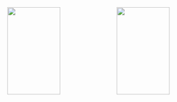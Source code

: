 <a href="https://github.com/whjin/docs">
  <img align="left"
    src="https://github-readme-stats.vercel.app/api?username=whjin&count_private=true&show_icons=true&theme=radical" width="49%" height="200"/>
</a>
<a href="https://github.com/whjin/docs">
  <img align="left"
    src="https://github-readme-stats.vercel.app/api/top-langs/?username=whjin&layout=compact&theme=radical" width="49%" height="200"/>
</a>